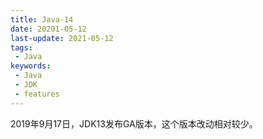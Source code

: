 ```yaml
---
title: Java-14
date: 20201-05-12
last-update: 2021-05-12
tags:
 - Java
keywords:
 - Java
 - JDK 
 - features
---
```


2019年9月17日，JDK13发布GA版本，这个版本改动相对较少。

